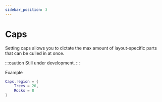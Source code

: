 ```yaml
---
sidebar_position: 3
---
```


# Caps

Setting caps allows you to dictate the max amount of layout-specific parts that can be culled in at once.

:::caution
Still under development.
:::

Example 

```lua
Caps.region = {
    Trees = 20,
    Rocks = 8
}
```